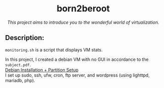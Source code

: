 <h1 align="center">
	born2beroot
</h1>

*<p align="center">This project aims to introduce you to the wonderful world of virtualization.</p>*

## Description:
`monitoring.sh` is a script that displays VM stats.

In this project, I created a debian VM with no GUI in accordance to the `subject.pdf`.  
[Debian Installation + Partition Setup](https://youtu.be/1mnbf0v6Ook)  
I set up sudo, ssh, ufw, cron, ftp server, and wordpress (using lighttpd, mariadb, php). 
